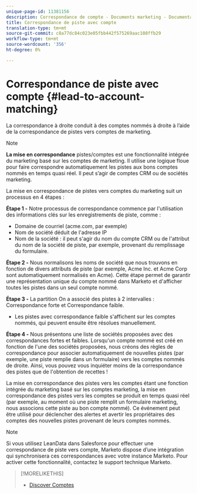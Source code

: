 ```yaml
---
unique-page-id: 11381156
description: Correspondance de compte - Documents marketing - Documentation du produit
title: Correspondance de piste avec compte
translation-type: tm+mt
source-git-commit: c8a77dc84c023e05fbb442f575269aac108ffb29
workflow-type: tm+mt
source-wordcount: '356'
ht-degree: 0%

---
```



# Correspondance de piste avec compte {#lead-to-account-matching}

La correspondance à droite conduit à des comptes nommés à droite à l’aide de la correspondance de pistes vers comptes de marketing.

>[!NOTE]
>
>**La mise en correspondance** pistes/comptes est une fonctionnalité intégrée du marketing basé sur les comptes de marketing. Il utilise une logique floue pour faire correspondre automatiquement les pistes aux bons comptes nommés en temps quasi réel. Il peut s’agir de comptes CRM ou de sociétés marketing.

La mise en correspondance de pistes vers comptes du marketing suit un processus en 4 étapes :

**Étape 1 -** Notre processus de correspondance commence par l&#39;utilisation des informations clés sur les enregistrements de piste, comme :

* Domaine de courriel (acme.com, par exemple)
* Nom de société déduit de l&#39;adresse IP
* Nom de la société : il peut s&#39;agir du nom du compte CRM ou de l&#39;attribut du nom de la société de piste, par exemple, provenant du remplissage du formulaire.

**Étape 2 -** Nous normalisons les noms de société que nous trouvons en fonction de divers attributs de piste (par exemple, Acme Inc. et Acme Corp sont automatiquement normalisés en Acme). Cette étape permet de garantir une représentation unique du compte nommé dans Marketo et d&#39;afficher toutes les pistes dans un seul compte nommé.

**Étape 3 -** La partition On a associé des pistes à 2 intervalles : Correspondance forte et Correspondance faible.

* Les pistes avec correspondance faible s&#39;affichent sur les comptes nommés, qui peuvent ensuite être résolues manuellement.

**Étape 4 -** Nous présentons une liste de sociétés proposées avec des correspondances fortes et faibles. Lorsqu&#39;un compte nommé est créé en fonction de l&#39;une des sociétés proposées, nous créons des règles de correspondance pour associer automatiquement de nouvelles pistes (par exemple, une piste remplie dans un formulaire) vers les comptes nommés de droite. Ainsi, vous pouvez vous inquiéter moins de la correspondance des pistes que de l&#39;obtention de recettes !

La mise en correspondance des pistes vers les comptes étant une fonction intégrée du marketing basé sur les comptes marketing, la mise en correspondance des pistes vers les comptes se produit en temps quasi réel (par exemple, au moment où une piste remplit un formulaire marketing, nous associons cette piste au bon compte nommé). Ce événement peut être utilisé pour déclencher des alertes et avertir les propriétaires des comptes des nouvelles pistes provenant de leurs comptes nommés.

>[!NOTE]
>
>Si vous utilisez LeanData dans Salesforce pour effectuer une correspondance de piste vers compte, Marketo dispose d’une intégration qui synchronisera ces correspondances avec votre instance Marketo. Pour activer cette fonctionnalité, contactez le support technique [](https://nation.marketo.com/t5/Support/ct-p/Support)Marketo.

>[!MORELIKETHIS]
>
>* [Discover Comptes](/help/marketo/product-docs/account-based-marketing/target/named-accounts/discover-accounts.md)

